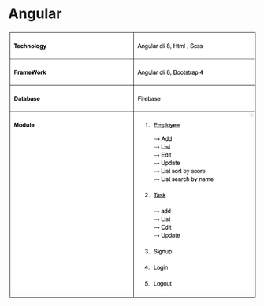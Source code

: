 # Angular

![alt text](https://github.com/daliyajohn/Angular-cli-angularfire-CRUD/blob/master/src/assets/images/readme.png "Logo Title Text 1")
